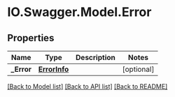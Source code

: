 # IO.Swagger.Model.Error
## Properties

Name | Type | Description | Notes
------------ | ------------- | ------------- | -------------
**_Error** | [**ErrorInfo**](ErrorInfo.md) |  | [optional] 

[[Back to Model list]](../README.md#documentation-for-models) [[Back to API list]](../README.md#documentation-for-api-endpoints) [[Back to README]](../README.md)

